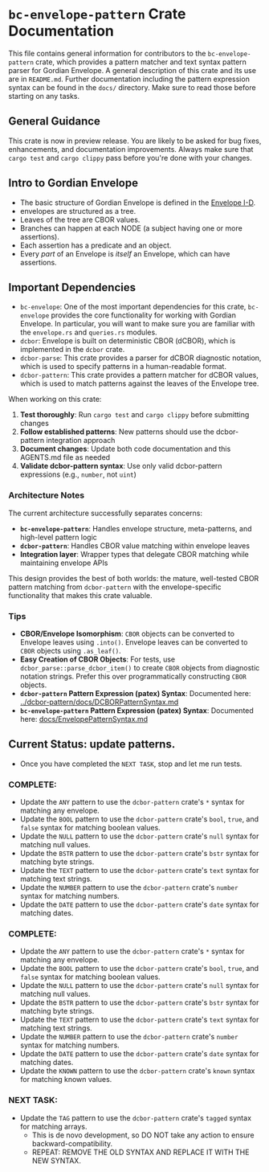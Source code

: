 # `bc-envelope-pattern` Crate Documentation

This file contains general information for contributors to the `bc-envelope-pattern` crate, which provides a pattern matcher and text syntax pattern parser for Gordian Envelope. A general description of this crate and its use are in `README.md`. Further documentation including the pattern expression syntax can be found in the `docs/` directory. Make sure to read those before starting on any tasks.

## General Guidance

This crate is now in preview release. You are likely to be asked for bug fixes, enhancements, and documentation improvements. Always make sure that `cargo test` and `cargo clippy` pass before you're done with your changes.

## Intro to Gordian Envelope

- The basic structure of Gordian Envelope is defined in the [Envelope I-D](https://datatracker.ietf.org/doc/draft-mcnally-envelope/).
- envelopes are structured as a tree.
- Leaves of the tree are CBOR values.
- Branches can happen at each NODE (a subject having one or more assertions).
- Each assertion has a predicate and an object.
- Every *part* of an Envelope is *itself* an Envelope, which can have assertions.

## Important Dependencies

- `bc-envelope`: One of the most important dependencies for this crate, `bc-envelope` provides the core functionality for working with Gordian Envelope. In particular, you will want to make sure you are familiar with the `envelope.rs` and `queries.rs` modules.
- `dcbor`: Envelope is built on deterministic CBOR (dCBOR), which is implemented in the `dcbor` crate.
- `dcbor-parse`: This crate provides a parser for dCBOR diagnostic notation, which is used to specify patterns in a human-readable format.
- `dcbor-pattern`: This crate provides a pattern matcher for dCBOR values, which is used to match patterns against the leaves of the Envelope tree.

When working on this crate:

1. **Test thoroughly**: Run `cargo test` and `cargo clippy` before submitting changes
2. **Follow established patterns**: New patterns should use the dcbor-pattern integration approach
3. **Document changes**: Update both code documentation and this AGENTS.md file as needed
4. **Validate dcbor-pattern syntax**: Use only valid dcbor-pattern expressions (e.g., `number`, not `uint`)

### Architecture Notes

The current architecture successfully separates concerns:
- **`bc-envelope-pattern`**: Handles envelope structure, meta-patterns, and high-level pattern logic
- **`dcbor-pattern`**: Handles CBOR value matching within envelope leaves
- **Integration layer**: Wrapper types that delegate CBOR matching while maintaining envelope APIs

This design provides the best of both worlds: the mature, well-tested CBOR pattern matching from `dcbor-pattern` with the envelope-specific functionality that makes this crate valuable.

### Tips

- **CBOR/Envelope Isomorphism**: `CBOR` objects can be converted to Envelope leaves using `.into()`. Envelope leaves can be converted to `CBOR` objects using `.as_leaf()`.
- **Easy Creation of CBOR Objects**: For tests, use `dcbor_parse::parse_dcbor_item()` to create `CBOR` objects from diagnostic notation strings. Prefer this over programmatically constructing `CBOR` objects.
- **`dcbor-pattern` Pattern Expression (patex) Syntax**: Documented here: [../dcbor-pattern/docs/DCBORPatternSyntax.md](../dcbor-pattern/docs/DCBORPatternSyntax.md)
- **`bc-envelope-pattern` Pattern Expression (patex) Syntax**: Documented here: [docs/EnvelopePatternSyntax.md](docs/EnvelopePatternSyntax.md)


## Current Status: update patterns.

- Once you have completed the `NEXT TASK`, stop and let me run tests.

### COMPLETE:

- Update the `ANY` pattern to use the `dcbor-pattern` crate's `*` syntax for matching any envelope.
- Update the `BOOL` pattern to use the `dcbor-pattern` crate's `bool`, `true`, and `false` syntax for matching boolean values.
- Update the `NULL` pattern to use the `dcbor-pattern` crate's `null` syntax for matching null values.
- Update the `BSTR` pattern to use the `dcbor-pattern` crate's `bstr` syntax for matching byte strings.
- Update the `TEXT` pattern to use the `dcbor-pattern` crate's `text` syntax for matching text strings.
- Update the `NUMBER` pattern to use the `dcbor-pattern` crate's `number` syntax for matching numbers.
- Update the `DATE` pattern to use the `dcbor-pattern` crate's `date` syntax for matching dates.

### COMPLETE:

- Update the `ANY` pattern to use the `dcbor-pattern` crate's `*` syntax for matching any envelope.
- Update the `BOOL` pattern to use the `dcbor-pattern` crate's `bool`, `true`, and `false` syntax for matching boolean values.
- Update the `NULL` pattern to use the `dcbor-pattern` crate's `null` syntax for matching null values.
- Update the `BSTR` pattern to use the `dcbor-pattern` crate's `bstr` syntax for matching byte strings.
- Update the `TEXT` pattern to use the `dcbor-pattern` crate's `text` syntax for matching text strings.
- Update the `NUMBER` pattern to use the `dcbor-pattern` crate's `number` syntax for matching numbers.
- Update the `DATE` pattern to use the `dcbor-pattern` crate's `date` syntax for matching dates.
- Update the `KNOWN` pattern to use the `dcbor-pattern` crate's `known` syntax for matching known values.

### NEXT TASK:

- Update the `TAG` pattern to use the `dcbor-pattern` crate's `tagged` syntax for matching arrays.
  - This is de novo development, so DO NOT take any action to ensure backward-compatibility.
  - REPEAT: REMOVE THE OLD SYNTAX AND REPLACE IT WITH THE NEW SYNTAX.
